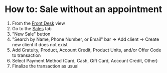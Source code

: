 # How to: Sale without an appointment

1. From the [Front Desk](https://dashboard.boulevard.io/home) view
2. Go to the [Sales](https://dashboard.boulevard.io/sales/orders) tab
3. "New Sale" button
4. "Search by Name, Phone Number, or Email" bar -> Add client -> Create new client if does not exist
5. Add Gratuity, Product, Account Credit, Product Units, and/or Offer Code to transaction
6. Select Payment Method (Card, Cash, Gift Card, Account Credit, Other)
7. Finalize the transaction as usual